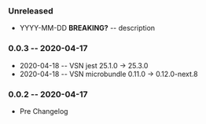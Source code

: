 ### Unreleased

- YYYY-MM-DD **BREAKING?** -- description

### 0.0.3 -- 2020-04-17

- 2020-04-18 -- VSN jest 25.1.0 -> 25.3.0
- 2020-04-18 -- VSN microbundle 0.11.0 -> 0.12.0-next.8

### 0.0.2 -- 2020-04-17

- Pre Changelog

